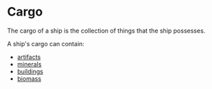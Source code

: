 # Cargo

The cargo of a ship is the collection of things that the ship possesses.

A ship's cargo can contain:
 - [artifacts](artifact.md)
 - [minerals](mineral.md)
 - [buildings](building.md)
 - [biomass](biomass.md)